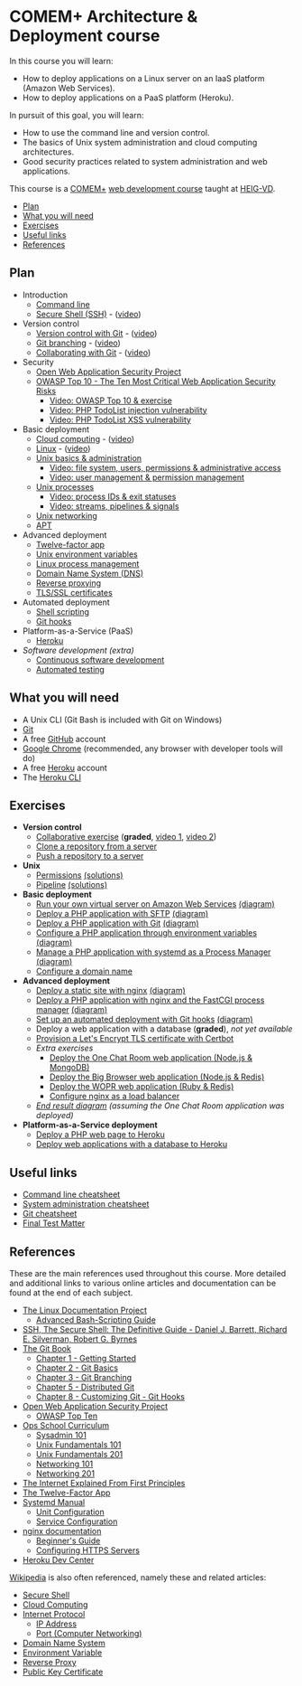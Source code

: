 # COMEM+ Architecture & Deployment course

In this course you will learn:

* How to deploy applications on a Linux server on an IaaS platform (Amazon Web Services).
* How to deploy applications on a PaaS platform (Heroku).

In pursuit of this goal, you will learn:

* How to use the command line and version control.
* The basics of Unix system administration and cloud computing architectures.
* Good security practices related to system administration and web applications.

This course is a [COMEM+][comem] [web development course][comem-webdev] taught at [HEIG-VD][heig].

<!-- START doctoc generated TOC please keep comment here to allow auto update -->
<!-- DON'T EDIT THIS SECTION, INSTEAD RE-RUN doctoc TO UPDATE -->


- [Plan](#plan)
- [What you will need](#what-you-will-need)
- [Exercises](#exercises)
- [Useful links](#useful-links)
- [References](#references)

<!-- END doctoc generated TOC please keep comment here to allow auto update -->



## Plan

* Introduction
  * [Command line](https://mediacomem.github.io/comem-archidep/2020-2021/subjects/cli?home=MediaComem%2Fcomem-archidep%23readme)
  * [Secure Shell (SSH)](https://mediacomem.github.io/comem-archidep/2020-2021/subjects/ssh?home=MediaComem%2Fcomem-archidep%23readme) - ([video](https://cyberlearn.hes-so.ch/pluginfile.php/3377846/mod_resource/content/1/ArchiDep%202020-09-18%20SSH.mp4))
* Version control
  * [Version control with Git](https://mediacomem.github.io/comem-archidep/2020-2021/subjects/git?home=MediaComem%2Fcomem-archidep%23readme) - ([video](https://cyberlearn.hes-so.ch/pluginfile.php/3385742/mod_resource/content/2/ArchiDep%202020-09-25%20part%201%20Git%20Introduction.mp4))
  * [Git branching](https://mediacomem.github.io/comem-archidep/2020-2021/subjects/git-branching?home=MediaComem%2Fcomem-archidep%23readme) - ([video](https://cyberlearn.hes-so.ch/pluginfile.php/3385746/mod_resource/content/1/ArchiDep%202020-09-25%20part%202%20Git%20Branching.mp4))
  * [Collaborating with Git](https://mediacomem.github.io/comem-archidep/2020-2021/subjects/git-collaborating?home=MediaComem%2Fcomem-archidep%23readme) - ([video](https://cyberlearn.hes-so.ch/pluginfile.php/3392793/mod_resource/content/1/ArchiDep%202020-10-02%20part%201%20Collaborating%20with%20Git.mp4))
* Security
  * [Open Web Application Security Project][owasp]
  * [OWASP Top 10 - The Ten Most Critical Web Application Security Risks][owasp-top10]
    * [Video: OWASP Top 10 & exercise](https://cyberlearn.hes-so.ch/pluginfile.php/3400902/mod_resource/content/1/ArchiDep%202020-10-09%20part%201%20OWASP%20Top%20Ten.mp4)
    * [Video: PHP TodoList injection vulnerability](https://cyberlearn.hes-so.ch/pluginfile.php/3400906/mod_resource/content/1/ArchiDep%202020-10-09%20part%202%20PHP%20TodoList%20Application%20Injection%20Vulnerability.mp4)
    * [Video: PHP TodoList XSS vulnerability](https://cyberlearn.hes-so.ch/pluginfile.php/3400908/mod_resource/content/1/ArchiDep%202020-10-09%20part%203%20PHP%20TodoList%20Application%20XSS%20Vulnerability.mp4)
* Basic deployment
  * [Cloud computing](https://mediacomem.github.io/comem-archidep/2020-2021/subjects/cloud?home=MediaComem%2Fcomem-archidep%23readme) - ([video](https://cyberlearn.hes-so.ch/pluginfile.php/3400913/mod_resource/content/1/ArchiDep%202020-10-09%20part%204%20Cloud%20Computing.mp4))
  * [Linux](https://mediacomem.github.io/comem-archidep/2020-2021/subjects/linux?home=MediaComem%2Fcomem-archidep%23readme) - ([video](https://cyberlearn.hes-so.ch/pluginfile.php/3400914/mod_resource/content/1/ArchiDep%202020-10-09%20part%205%20Linux.mp4))
  * [Unix basics & administration](https://mediacomem.github.io/comem-archidep/2020-2021/subjects/unix-admin?home=MediaComem%2Fcomem-archidep%23readme)
    * [Video: file system, users, permissions & administrative access](https://cyberlearn.hes-so.ch/pluginfile.php/3400918/mod_resource/content/1/ArchiDep%202020-10-09%20part%206%20Unix%20Administration.mp4)
    * [Video: user management & permission management](https://cyberlearn.hes-so.ch/pluginfile.php/3405423/mod_resource/content/1/ArchiDep%202020-10-16%20part%201%20Unix%20Administration.mp4)
  * [Unix processes](https://mediacomem.github.io/comem-archidep/2020-2021/subjects/unix-processes?home=MediaComem%2Fcomem-archidep%23readme)
    * [Video: process IDs & exit statuses](https://cyberlearn.hes-so.ch/pluginfile.php/3405425/mod_resource/content/1/ArchiDep%202020-10-16%20part%202%20Unix%20Processes%20A.mp4)
    * [Video: streams, pipelines & signals](https://cyberlearn.hes-so.ch/pluginfile.php/3405429/mod_resource/content/1/ArchiDep%202020-10-16%20part%203%20Unix%20Processes%20B.mp4)
  * [Unix networking](https://mediacomem.github.io/comem-archidep/2020-2021/subjects/unix-networking?home=MediaComem%2Fcomem-archidep%23readme)
  * [APT](https://mediacomem.github.io/comem-archidep/2020-2021/subjects/apt?home=MediaComem%2Fcomem-archidep%23readme)
* Advanced deployment
  * [Twelve-factor app][12factor]
  * [Unix environment variables](https://mediacomem.github.io/comem-archidep/2020-2021/subjects/unix-env-vars?home=MediaComem%2Fcomem-archidep%23readme)
  * [Linux process management](https://mediacomem.github.io/comem-archidep/2020-2021/subjects/linux-process-management?home=MediaComem%2Fcomem-archidep%23readme)
  * [Domain Name System (DNS)](https://mediacomem.github.io/comem-archidep/2020-2021/subjects/dns?home=MediaComem%2Fcomem-archidep%23readme)
  * [Reverse proxying](https://mediacomem.github.io/comem-archidep/2020-2021/subjects/reverse-proxy?home=MediaComem%2Fcomem-archidep%23readme)
  * [TLS/SSL certificates](https://mediacomem.github.io/comem-archidep/2020-2021/subjects/ssl?home=MediaComem%2Fcomem-archidep%23readme)
* Automated deployment
  * [Shell scripting](https://mediacomem.github.io/comem-archidep/2020-2021/subjects/shell-scripting?home=MediaComem%2Fcomem-archidep%23readme)
  * [Git hooks](https://mediacomem.github.io/comem-archidep/2020-2021/subjects/git-hooks?home=MediaComem%2Fcomem-archidep%23readme)
* Platform-as-a-Service (PaaS)
  * [Heroku](https://mediacomem.github.io/comem-archidep/2020-2021/subjects/heroku?home=MediaComem%2Fcomem-archidep%23readme)
* *Software development (extra)*
  * [Continuous software development](https://mediacomem.github.io/comem-archidep/2020-2021/subjects/continuous?home=MediaComem%2Fcomem-archidep%23readme)
  * [Automated testing](https://mediacomem.github.io/comem-archidep/2020-2021/subjects/automated-testing?home=MediaComem%2Fcomem-archidep%23readme)



## What you will need

* A Unix CLI (Git Bash is included with Git on Windows)
* [Git][git-downloads]
* A free [GitHub][github] account
* [Google Chrome][chrome] (recommended, any browser with developer tools will do)
* A free [Heroku][heroku] account
* The [Heroku CLI][heroku-cli]



## Exercises

* **Version control**
  * [Collaborative exercise](https://github.com/MediaComem/comem-archidep-php-todo-exercise) (**graded**, [video 1](https://cyberlearn.hes-so.ch/pluginfile.php/3392853/mod_resource/content/1/ArchiDep%202020-10-02%20part%202%20Collaborative%20Git%20Exercise%20A.mp4), [video 2](https://cyberlearn.hes-so.ch/pluginfile.php/3392856/mod_resource/content/1/ArchiDep%202020-10-02%20part%203%20Collaborative%20Git%20Exercise%20B.mp4))
  * [Clone a repository from a server](ex/git-clone-from-server.md)
  * [Push a repository to a server](ex/git-push-to-server.md)
* **Unix**
  * [Permissions](ex/unix-permissions.md) [(solutions)](ex/unix-permissions-solutions.md)
  * [Pipeline](ex/unix-pipeline.md) [(solutions)](ex/unix-pipeline-solutions.md)
* **Basic deployment**
  * [Run your own virtual server on Amazon Web Services](ex/aws-setup.md) [(diagram)](ex/aws-setup.pdf)
  * [Deploy a PHP application with SFTP](ex/sftp-deployment.md) [(diagram)](ex/sftp-deployment.pdf)
  * [Deploy a PHP application with Git](ex/git-clone-deployment.md) [(diagram)](ex/git-clone-deployment.pdf)
  * [Configure a PHP application through environment variables](ex/config-through-environment.md) [(diagram)](ex/config-through-environment.pdf)
  * [Manage a PHP application with systemd as a Process Manager](ex/systemd-deployment.md) [(diagram)](ex/systemd-deployment.pdf)
  * [Configure a domain name](ex/dns-configuration.md)
* **Advanced deployment**
  * [Deploy a static site with nginx](ex/nginx-static-deployment.md) [(diagram)](ex/nginx-static-deployment.pdf)
  * [Deploy a PHP application with nginx and the FastCGI process manager](ex/nginx-php-fpm-deployment.md) [(diagram)](ex/nginx-php-fpm-deployment.pdf)
  * [Set up an automated deployment with Git hooks](ex/git-automated-deployment.md) [(diagram)](ex/git-automated-deployment.pdf)
  * Deploy a web application with a database (**graded**), *not yet available*
  * [Provision a Let's Encrypt TLS certificate with Certbot](ex/certbot-deployment.md)
  * *Extra exercises*
    * [Deploy the One Chat Room web application (Node.js & MongoDB)](ex/one-chat-room-deployment.md)
    * [Deploy the Big Browser web application (Node.js & Redis)](ex/big-browser-deployment.md)
    * [Deploy the WOPR web application (Ruby & Redis)](ex/wopr-deployment.md)
    * [Configure nginx as a load balancer](ex/load-balancing-deployment.md)
  * *[End result diagram](ex/end-result.pdf) (assuming the One Chat Room application was deployed)*
* **Platform-as-a-Service deployment**
  * [Deploy a PHP web page to Heroku](https://github.com/MediaComem/php-hello-world-form)
  * [Deploy web applications with a database to Heroku](ex/heroku-deployment.md)



## Useful links

* [Command line cheatsheet](CLI-CHEATSHEET.md)
* [System administration cheatsheet](SYSADMIN-CHEATSHEET.md)
* [Git cheatsheet][git-cheatsheet]
* [Final Test Matter](TEST-MATTER.md)



## References

These are the main references used throughout this course. More detailed and
additional links to various online articles and documentation can be found at
the end of each subject.

* [The Linux Documentation Project](https://tldp.org)
  * [Advanced Bash-Scripting Guide](https://tldp.org/LDP/abs/html/)
* [SSH, The Secure Shell: The Definitive Guide - Daniel J. Barrett, Richard E. Silverman, Robert G. Byrnes](https://books.google.ch/books/about/SSH_The_Secure_Shell_The_Definitive_Guid.html?id=9FSaScltd-kC&redir_esc=y)
* [The Git Book](https://git-scm.com/book)
  * [Chapter 1 - Getting Started](https://git-scm.com/book/en/v2/Getting-Started-About-Version-Control)
  * [Chapter 2 - Git Basics](https://git-scm.com/book/en/v2/Git-Basics-Getting-a-Git-Repository)
  * [Chapter 3 - Git Branching](https://git-scm.com/book/en/v2/Git-Branching-Branches-in-a-Nutshell)
  * [Chapter 5 - Distributed Git](https://git-scm.com/book/en/v2/Distributed-Git-Distributed-Workflows)
  * [Chapter 8 - Customizing Git - Git Hooks](https://git-scm.com/book/en/v2/Customizing-Git-Git-Hooks)
* [Open Web Application Security Project](https://www.owasp.org)
  * [OWASP Top Ten](https://owasp.org/www-project-top-ten/)
* [Ops School Curriculum](https://www.opsschool.org)
  * [Sysadmin 101](https://www.opsschool.org/sysadmin_101.html)
  * [Unix Fundamentals 101](https://www.opsschool.org/unix_101.html)
  * [Unix Fundamentals 201](https://www.opsschool.org/unix_201.html)
  * [Networking 101](https://www.opsschool.org/networking_101.html)
  * [Networking 201](https://www.opsschool.org/networking_201.html)
* [The Internet Explained From First Principles](https://ef1p.com/internet)
* [The Twelve-Factor App](https://12factor.net)
* [Systemd Manual](https://www.freedesktop.org/software/systemd/man/)
  * [Unit Configuration](https://www.freedesktop.org/software/systemd/man/systemd.unit.html)
  * [Service Configuration](https://www.freedesktop.org/software/systemd/man/systemd.service.html)
* [nginx documentation](http://nginx.org/en/docs/)
  * [Beginner's Guide](http://nginx.org/en/docs/beginners_guide.html)
  * [Configuring HTTPS Servers](http://nginx.org/en/docs/http/configuring_https_servers.html)
* [Heroku Dev Center](https://devcenter.heroku.com)

[Wikipedia](https://www.wikipedia.org) is also often referenced, namely these
and related articles:

* [Secure Shell](https://en.wikipedia.org/wiki/Secure_Shell)
* [Cloud Computing](https://en.wikipedia.org/wiki/Cloud_computing)
* [Internet Protocol](https://en.wikipedia.org/wiki/Internet_Protocol)
  * [IP Address](https://en.wikipedia.org/wiki/IP_address)
  * [Port (Computer Networking)](https://en.wikipedia.org/wiki/Port_(computer_networking))
* [Domain Name System](https://en.wikipedia.org/wiki/Domain_Name_System)
* [Environment Variable](https://en.wikipedia.org/wiki/Environment_variable)
* [Reverse Proxy](https://en.wikipedia.org/wiki/Reverse_proxy)
* [Public Key Certificate](https://en.wikipedia.org/wiki/Public_key_certificate)



[12factor]: https://12factor.net
[chrome]: https://www.google.com/chrome/
[comem]: http://www.heig-vd.ch/comem
[comem-webdev]: https://github.com/MediaComem/comem-webdev
[git-cheatsheet]: https://github.com/MediaComem/comem-webdev/blob/master/GIT-CHEATSHEET.md
[git-downloads]: https://git-scm.com/downloads
[github]: https://github.com
[heroku]: https://www.heroku.com/home
[heroku-cli]: https://devcenter.heroku.com/articles/heroku-cli
[heig]: http://www.heig-vd.ch
[owasp]: https://www.owasp.org
[owasp-top10]: https://owasp.org/www-project-top-ten/
